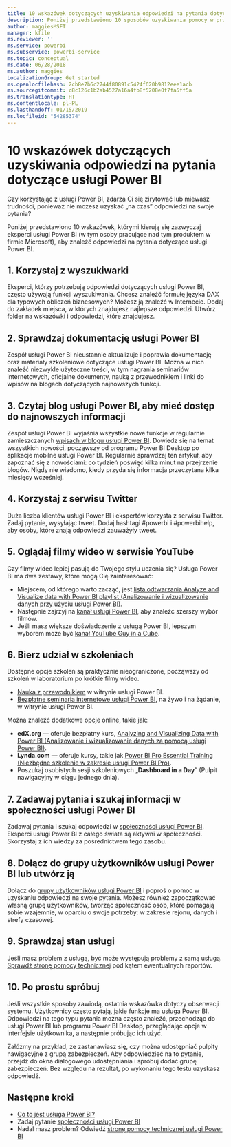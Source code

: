 ```yaml
---
title: 10 wskazówek dotyczących uzyskiwania odpowiedzi na pytania dotyczące usługi Power BI
description: Poniżej przedstawiono 10 sposobów uzyskiwania pomocy w przypadku pytań dotyczących sposobu działania usługi Power BI
author: maggiesMSFT
manager: kfile
ms.reviewer: ''
ms.service: powerbi
ms.subservice: powerbi-service
ms.topic: conceptual
ms.date: 06/28/2018
ms.author: maggies
LocalizationGroup: Get started
ms.openlocfilehash: 2cb8e7b6c2744f80891c5424f620b9812eee1acb
ms.sourcegitcommit: c8c126c1b2ab4527a16a4fb8f5208e0f7fa5ff5a
ms.translationtype: HT
ms.contentlocale: pl-PL
ms.lasthandoff: 01/15/2019
ms.locfileid: "54285374"
---
```

# <a name="10-tips-for-getting-help-with-your-power-bi-questions"></a>10 wskazówek dotyczących uzyskiwania odpowiedzi na pytania dotyczące usługi Power BI
Czy korzystając z usługi Power BI, zdarza Ci się zirytować lub miewasz trudności, ponieważ nie możesz uzyskać „na czas” odpowiedzi na swoje pytania? 

Poniżej przedstawiono 10 wskazówek, którymi kierują się zazwyczaj eksperci usługi Power BI (w tym osoby pracujące nad tym produktem w firmie Microsoft), aby znaleźć odpowiedzi na pytania dotyczące usługi Power BI.

## <a name="1-use-a-search-engine"></a>1. Korzystaj z wyszukiwarki
Eksperci, którzy potrzebują odpowiedzi dotyczących usługi Power BI, często używają funkcji wyszukiwania. Chcesz znaleźć formułę języka DAX dla typowych obliczeń biznesowych? Możesz ją znaleźć w Internecie. Dodaj do zakładek miejsca, w których znajdujesz najlepsze odpowiedzi. Utwórz folder na wskazówki i odpowiedzi, które znajdujesz.


## <a name="2-check-the-power-bi-documentation"></a>2. Sprawdzaj dokumentację usługi Power BI
Zespół usługi Power BI nieustannie aktualizuje i poprawia dokumentację oraz materiały szkoleniowe dotyczące usługi Power BI. Można w nich znaleźć niezwykle użyteczne treści, w tym nagrania seminariów internetowych, oficjalne dokumenty, naukę z przewodnikiem i linki do wpisów na blogach dotyczących najnowszych funkcji.

## <a name="3-read-the-power-bi-blog-for-the-latest-news"></a>3. Czytaj blog usługi Power BI, aby mieć dostęp do najnowszych informacji
Zespół usługi Power BI wyjaśnia wszystkie nowe funkcje w regularnie zamieszczanych [wpisach w blogu usługi Power BI](https://powerbi.microsoft.com/blog/). Dowiedz się na temat wszystkich nowości, począwszy od programu Power BI Desktop po aplikacje mobilne usługi Power BI. Regularnie sprawdzaj ten artykuł, aby zapoznać się z nowościami: co tydzień poświęć kilka minut na przejrzenie blogów. Nigdy nie wiadomo, kiedy przyda się informacja przeczytana kilka miesięcy wcześniej.

## <a name="4-try-twitter"></a>4. Korzystaj z serwisu Twitter
Duża liczba klientów usługi Power BI i ekspertów korzysta z serwisu Twitter. Zadaj pytanie, wysyłając tweet. Dodaj hashtagi #powerbi i #powerbihelp, aby osoby, które znają odpowiedzi zauważyły tweet.

## <a name="5-watch-videos-on-youtube"></a>5. Oglądaj filmy wideo w serwisie YouTube
Czy filmy wideo lepiej pasują do Twojego stylu uczenia się? Usługa Power BI ma dwa zestawy, które mogą Cię zainteresować:

* Miejscem, od którego warto zacząć, jest [lista odtwarzania Analyze and Visualize data with Power BI playlist (Analizowanie i wizualizowanie danych przy użyciu usługi Power BI)](https://www.youtube.com/playlist?list=PL1N57mwBHtN0JFoKSR0n-tBkUJHeMP2cP).
* Następnie zajrzyj na [kanał usługi Power BI](https://www.youtube.com/user/mspowerbi/videos), aby znaleźć szerszy wybór filmów.
* Jeśli masz większe doświadczenie z usługą Power BI, lepszym wyborem może być [kanał YouTube Guy in a Cube](https://www.youtube.com/channel/UCFp1vaKzpfvoGai0vE5VJ0w).

## <a name="6-attend-training"></a>6. Bierz udział w szkoleniach
Dostępne opcje szkoleń są praktycznie nieograniczone, począwszy od szkoleń w laboratorium po krótkie filmy wideo.

* [Nauka z przewodnikiem](guided-learning/gettingstarted.yml?tutorial-step=1) w witrynie usługi Power BI.
* [Bezpłatne seminaria internetowe usługi Power BI](webinars.md), na żywo i na żądanie, w witrynie usługi Power BI.

Można znaleźć dodatkowe opcje online, takie jak:

* **edX.org** — oferuje bezpłatny kurs, [Analyzing and Visualizing Data with Power BI (Analizowanie i wizualizowanie danych za pomocą usługi Power BI)](https://www.edx.org/course/analyzing-visualizing-data-power-bi-microsoft-dat207x-4).
* **Lynda.com** — oferuje kursy, takie jak [Power BI Pro Essential Training (Niezbędne szkolenie w zakresie usługi Power BI Pro)](https://www.lynda.com/Power-BI-tutorials/Power-BI-Pro-Essential-Training/485820-2.html).
* Poszukaj osobistych sesji szkoleniowych „**Dashboard in a Day**” (Pulpit nawigacyjny w ciągu jednego dnia).

## <a name="7-ask-or-search-in-the-power-bi-community"></a>7. Zadawaj pytania i szukaj informacji w społeczności usługi Power BI
Zadawaj pytania i szukaj odpowiedzi w [społeczności usługi Power BI](http://community.powerbi.com). Eksperci usługi Power BI z całego świata są aktywni w społeczności. Skorzystaj z ich wiedzy za pośrednictwem tego zasobu.

## <a name="8-join-or-create-a-power-bi-user-group"></a>8. Dołącz do grupy użytkowników usługi Power BI lub utwórz ją
Dołącz do [grupy użytkowników usługi Power BI](https://community.powerbi.com/t5/Power-BI-User-Groups/ct-p/Groups) i poproś o pomoc w uzyskaniu odpowiedzi na swoje pytania. Możesz również zapoczątkować własną grupę użytkowników, tworząc społeczność osób, które pomagają sobie wzajemnie, w oparciu o swoje potrzeby: w zakresie rejonu, danych i strefy czasowej.

## <a name="9-check-the-service-status"></a>9. Sprawdzaj stan usługi
Jeśli masz problem z usługą, być może występują problemy z samą usługą. [Sprawdź stronę pomocy technicznej](https://powerbi.microsoft.com/support/) pod kątem ewentualnych raportów.

## <a name="10-just-try-it"></a>10. Po prostu spróbuj
Jeśli wszystkie sposoby zawiodą, ostatnia wskazówka dotyczy obserwacji systemu. Użytkownicy często pytają, jakie funkcje ma usługa Power BI. Odpowiedzi na tego typu pytania można często znaleźć, przechodząc do usługi Power BI lub programu Power BI Desktop, przeglądając opcje w interfejsie użytkownika, a następnie próbując ich użyć.

Załóżmy na przykład, że zastanawiasz się, czy można udostępniać pulpity nawigacyjne z grupą zabezpieczeń. Aby odpowiedzieć na to pytanie, przejdź do okna dialogowego udostępniania i spróbuj dodać grupę zabezpieczeń. Bez względu na rezultat, po wykonaniu tego testu uzyskasz odpowiedź.

## <a name="next-steps"></a>Następne kroki
* [Co to jest usługa Power BI?](power-bi-overview.md)
* Zadaj pytanie [społeczności usługi Power BI](http://community.powerbi.com/)
* Nadal masz problem? Odwiedź [stronę pomocy technicznej usługi Power BI](https://powerbi.microsoft.com/support/)
